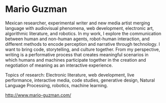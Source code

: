 # Mario Guzman
Mexican researcher, experimental writer and new media artist merging language with audiovisual phenomena, web development, electronic art, algorithmic literature, and robotics.
In my work, I explore the communication between human and non-human agents, robot-human interaction, and different methods to encode perception and narrative through technology.
I want to bring code, storytelling, and culture together. From my perspective, writing is a performative process that creates meaningful scenarios in which humans and machines participate together in the creation and negotiation of meaning as an interactive experience.

Topics of research: Electronic literature, web development, live performance, interactive media, code studies, generative design, Natural Language Processing, robotics, machine learning.

http://www.mario-guzman.com/
